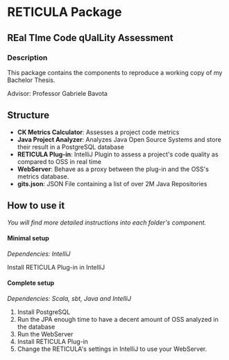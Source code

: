 # RETICULA Package
REal TIme Code qUalLity Assessment
--

### Description
This package contains the components to reproduce a working copy of my Bachelor Thesis.

Advisor: Professor Gabriele Bavota

## Structure

- **CK Metrics Calculator**: Assesses a project code metrics
- **Java Project Analyzer**: Analyzes Java Open Source Systems and store their result in a PostgreSQL database
- **RETICULA Plug-in**: IntelliJ Plugin to assess a  project's code quality as compared to OSS in real time 
- **WebServer**: Behave as a proxy between the plug-in and the OSS's metrics database.
- **gits.json**: JSON File containing a list of over 2M Java Repositories

## How to use it
*You will find more detailed instructions into each folder's component.*

#### Minimal setup
*Dependencies: IntelliJ*

Install RETICULA Plug-in in IntelliJ 

#### Complete setup
*Dependencies: Scala, sbt, Java and IntelliJ*

1. Install PostgreSQL
2. Run the JPA enough time to have a decent amount of OSS analyzed in the database
3. Run the WebServer
4. Install RETICULA Plug-in
5. Change the RETICULA's settings in IntelliJ to use your WebServer.

 